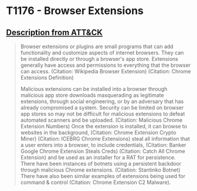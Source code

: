 # T1176 - Browser Extensions
## [Description from ATT&CK](https://attack.mitre.org/wiki/Technique/T1176)
<blockquote>Browser extensions or plugins are small programs that can add functionality and customize aspects of internet browsers. They can be installed directly or through a browser's app store. Extensions generally have access and permissions to everything that the browser can access. (Citation: Wikipedia Browser Extension) (Citation: Chrome Extensions Definition)

Malicious extensions can be installed into a browser through malicious app store downloads masquerading as legitimate extensions, through social engineering, or by an adversary that has already compromised a system. Security can be limited on browser app stores so may not be difficult for malicious extensions to defeat automated scanners and be uploaded. (Citation: Malicious Chrome Extension Numbers) Once the extension is installed, it can browse to websites in the background, (Citation: Chrome Extension Crypto Miner) (Citation: ICEBRG Chrome Extensions) steal all information that a user enters into a browser, to include credentials, (Citation: Banker Google Chrome Extension Steals Creds) (Citation: Catch All Chrome Extension) and be used as an installer for a RAT for persistence. There have been instances of botnets using a persistent backdoor through malicious Chrome extensions. (Citation: Stantinko Botnet) There have also been similar examples of extensions being used for command & control  (Citation: Chrome Extension C2 Malware).</blockquote>

